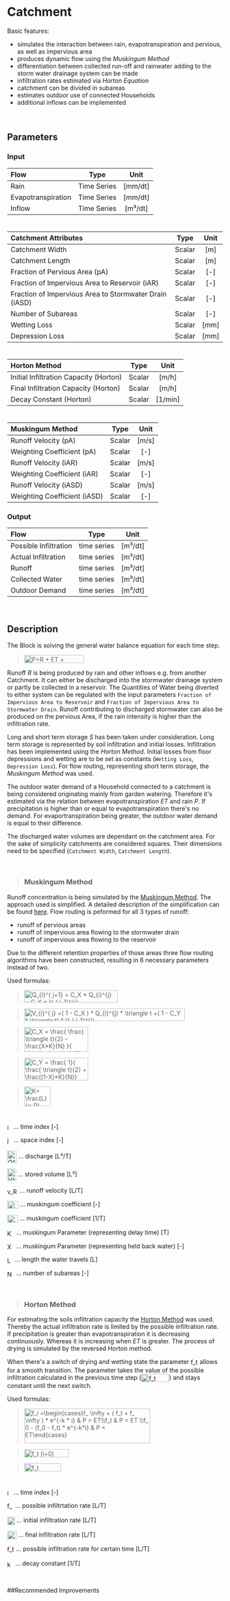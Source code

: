 # Catchment

Basic features:

 - simulates the interaction between rain, evapotranspiration and pervious, as well as impervious area
 - produces dynamic flow using the _Muskingum Method_
 - differentiation between collected run-off and rainwater adding to the storm water drainage system can be made
 - infiltration rates estimated via _Horton Equation_
 - catchment can be divided in subareas
 - estimates outdoor use of connected Households
 - additional inflows can be implemented
 
<br>

## Parameters 
### Input


| Flow  | Type  |  Unit  |
| :------------ |:---------------:| :-----:|	
| Rain      | Time Series | [mm/dt] |
| 	Evapotranspiration | Time Series  |   [mm/dt] |
| Inflow | Time Series         |    [m³/dt] |

# 

|Catchment Attributes  | Type  |  Unit  |
| :------------ |:---------------:| :-----:|
|    Catchment Width   | Scalar |  [m]
|    Catchment Length   |    Scalar     |  [m]  |
| Fraction of Pervious Area (pA) |   Scalar  |  [-]   |
|   Fraction of Impervious Area to Reservoir (iAR)| Scalar |  [-]
|    Fraction of Impervious Area to Stormwater Drain (iASD)  |    Scalar     |  [-]  |
| Number of Subareas |   Scalar  |  [-]   |
| Wetting Loss |   Scalar  |  [mm]   |
| Depression Loss |   Scalar  |  [mm]   |

# 

|Horton Method  | Type  |  Unit  |
| :------------ |:---------------:| :-----:|
|    Initial Infiltration Capacity (Horton)   | Scalar |  [m/h]
|    Final Infiltration Capacity (Horton)   |    Scalar     |  [m/h]  |
| Decay Constant (Horton) |   Scalar  |  [1/min]   |

# 

|Muskingum Method  | Type  |  Unit  |
| :------------ |:---------------:| :-----:|
| Runoff Velocity (pA)  |   Scalar  |  [m/s]   |
| Weighting Coefficient (pA) |   Scalar  |  [-]   |
| Runoff Velocity  (iAR) |   Scalar  |  [m/s]   |
| Weighting Coefficient (iAR)|   Scalar  |  [-]   |
| Runoff Velocity  (iASD) |   Scalar  |  [m/s]   |
| Weighting Coefficient (iASD)|   Scalar  |  [-]   |

 ### Output 

|Flow  | Type  |  Unit  |
| :------------ |:---------------:| :-----:|
| Possible Infiltration  |   time series  |  [m³/dt]   |
| Actual Infiltration |   time series  |  [m³/dt]  |
| Runoff |   time series  |  [m³/dt]  |
| Collected Water|   time series  | [m³/dt]   |
| Outdoor Demand |   time series  |  [m³/dt]  |

<br>

## Description 


The Block is solving the general water balance equation for each time step.

><img src="http://www.sciweavers.org/tex2img.php?eq=P%3DR%20%2B%20ET%20%2B%20%20%5Ctriangle%20S&bc=White&fc=Black&im=jpg&fs=12&ff=arev&edit=0" align="center" border="0" alt="P=R + ET +  \triangle S" width="139" height="19" />

Runoff _R_ is being produced by rain and other inflows e.g. from another Catchment. It can either be discharged into the stormwater drainage system or partly be collected in a reservoir. The Quantities of Water being diverted to either system can be regulated with the input parameters `Fraction of Impervious Area to Reservoir` and `Fraction of Impervious Area to Stormwater Drain`. Runoff contributing to discharged stormwater can also be produced on the pervious Area, if the rain intensity is higher than the infiltration rate.

Long and short term storage _S_ has been taken under consideration. Long term storage is represented by soil infiltration and initial losses. Infiltration has been implemented using the _Horton Method_. Initial losses from floor depressions and wetting are to be set as constants (`Wetting Loss`, `Depression Loss`). For flow routing, representing short term storage, the _Muskingum Method_ was used. 

The outdoor water demand of a Household connected to a catchment is being considered originating mainly from garden watering. Therefore it's estimated via the relation between evapotranspiration _ET_ and rain _P_. If precipitation is higher than or equal to evapotranspiration there's no demand. For evaportranspiration being greater, the outdoor water demand is equal to their difference.

The discharged water volumes are dependant on the catchment area. For the sake of simplicity catchments are considered squares. Their dimensions need to be specified (`Catchment Width`, `Catchment Length`). 

<br>

> ### Muskingum Method

Runoff concentration is being simulated by the [Muskingum Method](http://ponce.sdsu.edu/eonvideo/enghydro091_raw.html). The approach used is simplified. A detailed description of the simplification can be found [here](http://www.uibk.ac.at/umwelttechnik/teaching/phd/diss_achleitner.pdf). Flow routing is peformed for all 3 types of runoff:

-	runoff of pervious areas
-	runoff of impervious area flowing to the stormwater drain
-	runoff of impervious area flowing to the reservoir

Due to the different retention properties of those areas three flow routing algorithms have been constructed, resulting in 6 necessary parameters instead of two.

Used formulas:

>	<img src="http://www.sciweavers.org/tex2img.php?eq=Q_%7Bi%7D%5E%7B%20j%2B1%7D%20%3D%20C_X%20%2A%20Q_%7Bi%7D%5E%7Bj%7D%20%2B%20C_Y%20%2A%20V_%7B%20i-1%7D%5E%7Bj%7D&bc=White&fc=Black&im=jpg&fs=12&ff=arev&edit=0" align="center" border="0" alt="Q_{i}^{ j+1} = C_X * Q_{i}^{j} + C_Y * V_{ i-1}^{j}" width="218" height="29" />
 
>	<img src="http://www.sciweavers.org/tex2img.php?eq=%20V_%7Bi%7D%5E%7B%20j%7D%20%3D%28%201%20-%20C_X%20%29%20%2A%20Q_%7Bi%7D%5E%7Bj%7D%20%2A%20%20%5Ctriangle%20t%20%2B%28%201%20-%20%20C_Y%20%2A%20%20%5Ctriangle%20t%29%20%2A%20V_%7B%20i-1%7D%5E%7Bj%7D&bc=White&fc=Black&im=jpg&fs=12&ff=arev&edit=0" align="center" border="0" alt=" V_{i}^{ j} =( 1 - C_X ) * Q_{i}^{j} *  \triangle t +( 1 -  C_Y *  \triangle t) * V_{ i-1}^{j}" width="375" height="29" />
 
>	<img src="http://www.sciweavers.org/tex2img.php?eq=C_X%20%3D%20%20%5Cfrac%7B%20%5Cfrac%7B%20%5Ctriangle%20t%7D%7B2%7D%20-%20%20%5Cfrac%7BX%2AK%7D%7BN%7D%20%7D%7B%20%5Cfrac%7B%20%5Ctriangle%20t%7D%7B2%7D%20%2B%20%20%5Cfrac%7B%281-X%29%2AK%7D%7BN%7D%7D%20&bc=White&fc=Black&im=jpg&fs=12&ff=arev&edit=0" align="center" border="0" alt="C_X =  \frac{ \frac{ \triangle t}{2} -  \frac{X*K}{N} }{ \frac{ \triangle t}{2} +  \frac{(1-X)*K}{N}} " width="149" height="58" />
 
>	<img src="http://www.sciweavers.org/tex2img.php?eq=C_Y%20%3D%20%20%5Cfrac%7B%201%7D%7B%20%5Cfrac%7B%20%5Ctriangle%20t%7D%7B2%7D%20%2B%20%20%5Cfrac%7B%281-X%29%2AK%7D%7BN%7D%7D%20&bc=White&fc=Black&im=jpg&fs=12&ff=arev&edit=0" align="center" border="0" alt="C_Y =  \frac{ 1}{ \frac{ \triangle t}{2} +  \frac{(1-X)*K}{N}} " width="149" height="53" />
 
>	<img src="http://www.sciweavers.org/tex2img.php?eq=K%3D%20%5Cfrac%7BL%7D%7Bv_R%7D&bc=White&fc=Black&im=jpg&fs=12&ff=arev&edit=0" align="center" border="0" alt="K= \frac{L}{v_R}" width="61" height="46" /> 
# 

<img src="http://www.sciweavers.org/tex2img.php?eq=i&bc=White&fc=Black&im=jpg&fs=12&ff=arev&edit=0" align="center" border="0" alt="i" width="11" height="15" /> ... time index [-]

<img src="http://www.sciweavers.org/tex2img.php?eq=j&bc=White&fc=Black&im=jpg&fs=12&ff=arev&edit=0" align="center" border="0" alt="j" width="11" height="19" /> ... space index [-]

<img src="http://www.sciweavers.org/tex2img.php?eq=Q%5E%7Bj%7D_%7Bi%7D%20&bc=White&fc=Black&im=jpg&fs=12&ff=arev&edit=0" align="center" border="0" alt="Q^{j}_{i} " width="22" height="28" /> ... discharge [L³/T]

<img src="http://www.sciweavers.org/tex2img.php?eq=V%5E%7Bj%7D_%7Bi%7D%20&bc=White&fc=Black&im=jpg&fs=12&ff=arev&edit=0" align="center" border="0" alt="V^{j}_{i} " width="21" height="28" /> ... stored volume [L³]

<img src="http://www.sciweavers.org/tex2img.php?eq=v_R&bc=White&fc=Black&im=jpg&fs=12&ff=arev&edit=0" align="center" border="0" alt="v_R" width="25" height="15" /> ... runoff velocity [L/T]

<img src="http://www.sciweavers.org/tex2img.php?eq=C_X%20&bc=White&fc=Black&im=jpg&fs=12&ff=arev&edit=0" align="center" border="0" alt="C_X " width="26" height="18" /> ... muskingum coefficient [-]

<img src="http://www.sciweavers.org/tex2img.php?eq=C_Y%20&bc=White&fc=Black&im=jpg&fs=12&ff=arev&edit=0" align="center" border="0" alt="C_Y " width="25" height="18" /> ... muskingum coefficient [1/T]

<img src="http://www.sciweavers.org/tex2img.php?eq=K&bc=White&fc=Black&im=jpg&fs=12&ff=arev&edit=0" align="center" border="0" alt="K" width="17" height="15" /> ... muskingum Parameter (representing delay time) [T]

<img src="http://www.sciweavers.org/tex2img.php?eq=X&bc=White&fc=Black&im=jpg&fs=12&ff=arev&edit=0" align="center" border="0" alt="X" width="17" height="15" /> ... muskingum Parameter (representing held back water) [-]

<img src="http://www.sciweavers.org/tex2img.php?eq=L&bc=White&fc=Black&im=jpg&fs=12&ff=arev&edit=0" align="center" border="0" alt="L" width="14" height="15" /> ... length the water travels [L]

<img src="http://www.sciweavers.org/tex2img.php?eq=N&bc=White&fc=Black&im=jpg&fs=12&ff=arev&edit=0" align="center" border="0" alt="N" width="17" height="15" /> ... number of subareas [-]

<br>

> ### Horton Method

For estimating the soils infiltration capacity the [Horton Method](http://www.trentu.ca/iws/documents/WBA22_app-f.pdf) was used. Thereby the actual infiltration rate is limited by the possible infiltration rate. If precipitation is greater than evapotranspiration it is decreasing continuously. Whereas it is increasing when _ET_ is greater. The process of drying is simulated by the reversed Horton method.

When there's a switch of drying and wetting state the parameter <img src="http://www.sciweavers.org/tex2img.php?eq=f_t%20&bc=White&fc=Black&im=jpg&fs=12&ff=arev&edit=0" align="center" border="0" alt="f_t " width="17" height="19" /> allows for a smooth transition. The parameter takes the value of the possible infiltration calculated in the previous time step (<img src="http://www.sciweavers.org/tex2img.php?eq=%20f_t%20%3Df_%7Bi-1%7D&bc=White&fc=Black&im=jpg&fs=12&ff=arev&edit=0" align="center" border="0" alt=" f_t =f_{i-1}" width="65" height="19" />) and stays constant until the next switch.

Used formulas:

> <img src="http://www.sciweavers.org/tex2img.php?eq=%20f_i%20%3D%5Cbegin%7Bcases%7Df_%20%20%5Cinfty%20%20%2B%20%28%20f_t%20%2B%20f_%20%5Cinfty%20%29%20%2A%20%20e%5E%7B-k%20%2A%20i%7D%20%26%20P%20%3E%20ET%5C%5Cf_t%20%26%20P%20%3D%20ET%20%5C%5Cf_%200%20-%20%28f_0%20-%20f_t%29%20%2A%20e%5E%7B-k%2Ai%7D%20%26%20P%20%3C%20ET%5Cend%7Bcases%7D%20&bc=White&fc=Black&im=jpg&fs=12&ff=arev&edit=0" align="center" border="0" alt=" f_i =\begin{cases}f_  \infty  + ( f_t + f_ \infty ) *  e^{-k * i} & P > ET\\f_t & P = ET \\f_ 0 - (f_0 - f_t) * e^{-k*i} & P < ET\end{cases} " width="294" height="81" />

><img src="http://www.sciweavers.org/tex2img.php?eq=%20f_t%20%28i%3D0%29%20%3Df_0&bc=White&fc=Black&im=jpg&fs=12&ff=arev&edit=0" align="center" border="0" alt=" f_t (i=0) =f_0" width="104" height="19" />

><img src="http://www.sciweavers.org/tex2img.php?eq=f_t%20%20%20%5Cepsilon%20%20%5D%20f_%20%5Cinfty%20%2C%20f_0%20%5D&bc=White&fc=Black&im=jpg&fs=12&ff=arev&edit=0" align="center" border="0" alt="f_t   \epsilon  ] f_ \infty , f_0 ]" width="86" height="19" />
# 

<img src="http://www.sciweavers.org/tex2img.php?eq=i&bc=White&fc=Black&im=jpg&fs=12&ff=arev&edit=0" align="center" border="0" alt="i" width="11" height="15" /> ... time index [-]

<img src="http://www.sciweavers.org/tex2img.php?eq=f_i%20&bc=White&fc=Black&im=jpg&fs=12&ff=arev&edit=0" align="center" border="0" alt="f_i " width="15" height="19" /> ... possible infiltrtation rate [L/T]

<img src="http://www.sciweavers.org/tex2img.php?eq=f_0%20&bc=White&fc=Black&im=jpg&fs=12&ff=arev&edit=0" align="center" border="0" alt="f_0 " width="18" height="19" /> ... initial infiltration rate [L/T]

<img src="http://www.sciweavers.org/tex2img.php?eq=f_%5Cinfty%20&bc=White&fc=Black&im=jpg&fs=12&ff=arev&edit=0" align="center" border="0" alt="f_\infty " width="22" height="19" /> ... final infiltration rate [L/T]

<img src="http://www.sciweavers.org/tex2img.php?eq=f_t%20&bc=White&fc=Black&im=jpg&fs=12&ff=arev&edit=0" align="center" border="0" alt="f_t " width="17" height="19" /> ... possible infiltration rate for certain time [L/T]

<img src="http://www.sciweavers.org/tex2img.php?eq=k&bc=White&fc=Black&im=jpg&fs=12&ff=arev&edit=0" align="center" border="0" alt="k" width="15" height="15" /> ... decay constant [1/T]

<br>

##Recommended Improvements
